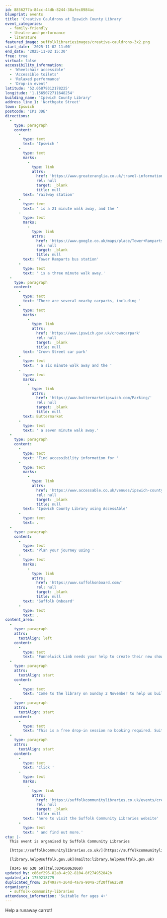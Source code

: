 ```yaml
---
id: 8856277a-84cc-44db-8244-38afec8984ac
blueprint: events
title: 'Creative Cauldrons at Ipswich County Library'
event_categories:
  - family-friendly
  - theatre-and-performance
  - literature
featured_image: suffolklibrariesimages/creative-cauldrons-3x2.png
start_date: '2025-11-02 11:00'
end_date: '2025-11-02 15:30'
free: true
virtual: false
accessibility_information:
  - 'Wheelchair accessible'
  - 'Accessible toilets'
  - 'Relaxed performance'
  - 'Drop-in event'
latitude: '52.05879312178225'
longitude: '1.1565072711648254'
building_name: 'Ipswich County Library'
address_line_1: 'Northgate Street'
town: Ipswich
postcode: 'IP1 3DE'
directions:
  -
    type: paragraph
    content:
      -
        type: text
        text: 'Ipswich '
      -
        type: text
        marks:
          -
            type: link
            attrs:
              href: 'https://www.greateranglia.co.uk/travel-information/station-information/ips'
              rel: null
              target: _blank
              title: null
        text: 'railway station'
      -
        type: text
        text: ' is a 21 minute walk away, and the '
      -
        type: text
        marks:
          -
            type: link
            attrs:
              href: 'https://www.google.co.uk/maps/place/Tower+Ramparts+bus+station/@52.0590456,1.1530657,17z/data=!4m23!1m16!4m15!1m6!1m2!1s0x47d9a1d34396d717:0xe270c06e32b8a13f!2sTower+Ramparts+bus+station,+Ipswich!2m2!1d1.154715!2d52.059341!1m6!1m2!1s0x47d9a1d4b1ce6d1f:0xd66f77daa10f45b6!2sCounty+Library,+Northgate+St,+Ipswich+IP1+3DE!2m2!1d1.1565145!2d52.0587199!3e2!3m5!1s0x47d9a1d34396d717:0xe270c06e32b8a13f!8m2!3d52.059341!4d1.154715!16s%2Fg%2F1q67cvcv8?entry=ttu'
              rel: null
              target: _blank
              title: null
        text: 'Tower Ramparts bus station'
      -
        type: text
        text: ' is a three minute walk away.'
  -
    type: paragraph
    content:
      -
        type: text
        text: 'There are several nearby carparks, including '
      -
        type: text
        marks:
          -
            type: link
            attrs:
              href: 'https://www.ipswich.gov.uk/crowncarpark'
              rel: null
              target: _blank
              title: null
        text: 'Crown Street car park'
      -
        type: text
        text: ' a six minute walk away and the '
      -
        type: text
        marks:
          -
            type: link
            attrs:
              href: 'https://www.buttermarketipswich.com/Parking/'
              rel: null
              target: _blank
              title: null
        text: Buttermarket
      -
        type: text
        text: ' a seven minute walk away.'
  -
    type: paragraph
    content:
      -
        type: text
        text: 'Find accessibility information for '
      -
        type: text
        marks:
          -
            type: link
            attrs:
              href: 'https://www.accessable.co.uk/venues/ipswich-county-library'
              rel: null
              target: _blank
              title: null
        text: 'Ipswich County Library using AccessAble'
      -
        type: text
        text: .
  -
    type: paragraph
    content:
      -
        type: text
        text: 'Plan your journey using '
      -
        type: text
        marks:
          -
            type: link
            attrs:
              href: 'https://www.suffolkonboard.com/'
              rel: null
              target: _blank
              title: null
        text: 'Suffolk Onboard'
      -
        type: text
        text: .
content_area:
  -
    type: paragraph
    attrs:
      textAlign: left
    content:
      -
        type: text
        text: 'Funnelwick Limb needs your help to create their new show, Twelve Yuletime Yarns. A carrot has escaped from a school kitchen and is off on an adventure. Where will it go? Who will it meet? What will it do?'
  -
    type: paragraph
    attrs:
      textAlign: start
    content:
      -
        type: text
        text: 'Come to the library on Sunday 2 November to help us build the story. You will get a chance to make your own carrot puppet, create an adventure story for it or take one of Funnelwick Limb’s story for a walk! We have two sessions available: 11:00 – 13:00 and 14:00 – 15:30.'
  -
    type: paragraph
    attrs:
      textAlign: start
    content:
      -
        type: text
        text: 'This is a free drop-in session no booking required. Suitable for children aged 4+.'
  -
    type: paragraph
    attrs:
      textAlign: start
    content:
      -
        type: text
        text: 'Click '
      -
        type: text
        marks:
          -
            type: link
            attrs:
              href: 'https://suffolkcommunitylibraries.co.uk/events/creative-cauldrons-at-ipswich-county-library/'
              rel: null
              target: _blank
              title: null
        text: 'here to visit the Suffolk Community Libraries website'
      -
        type: text
        text: ' and find out more.'
cta: |-
  This event is organised by Suffolk Community Libraries

  [https://suffolkcommunitylibraries.co.uk/](https://suffolkcommunitylibraries.co.uk/) 

  [library.help@suffolk.gov.uk](mailto:library.help@suffolk.gov.uk)

  [0345 60 630 60](tel:03456063060)
updated_by: c86ef296-82a8-4c92-8104-8f274952842b
updated_at: 1759218779
duplicated_from: 28f49a74-264d-4a7a-904a-3f20ffe62580
organisers:
  - suffolk-community-libraries
attendance_information: 'Suitable for ages 4+'
---
```

Help a runaway carrot!